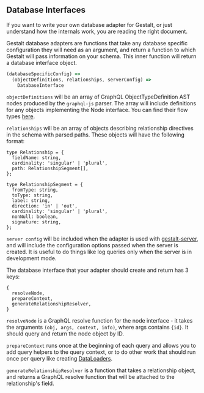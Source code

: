 Database Interfaces
-------------------

If you want to write your own database adapter for Gestalt, or just understand
how the internals work, you are reading the right document.

Gestalt database adapters are functions that take any database specific
configuration they will need as an argument, and return a function to which
Gestalt will pass information on your schema.  This inner function will
return a database interface object.

```javascript
(databaseSpecificConfig) =>
  (objectDefinitions, relationships, serverConfig) =>
    DatabaseInterface
```

`objectDefinitions` will be an array of GraphQL ObjectTypeDefinition AST nodes
produced by the `graphql-js` parser.  The array will include definitions for any
objects implementing the Node interface. You can find their flow types
[here](//github.com/graphql/graphql-js/blob/master/src/language/ast.js).

`relationships` will be an array of objects describing relationship directives
in the schema with parsed paths.  These objects will have the following format:

```
type Relationship = {
  fieldName: string,
  cardinality: 'singular' | 'plural',
  path: RelationshipSegment[],
};

type RelationshipSegment = {
  fromType: string,
  toType: string,
  label: string,
  direction: 'in' | 'out',
  cardinality: 'singular' | 'plural',
  nonNull: boolean,
  signature: string,
};
```

`server config` will be included when the adapter is used with
[gestalt-server](//github.com/charlieschwabacher/gestalt/tree/master/packages/gestalt-server),
and will include the configuration options passed when the server is created.
It is useful to do things like log queries only when the server is in
development mode.

The database interface that your adapter should create and return has 3 keys:

```
{
  resolveNode,
  prepareContext,
  generateRelationshipResolver,
}
```

`resolveNode` is a GraphQL resolve function for the node interface - it takes
the arguments `(obj, args, context, info)`, where args contains `{id}`. It
should query and return the node object by ID.

`prepareContext` runs once at the beginning of each query and allows you to add
query helpers to the query context, or to do other work that should run
once per query like creating [DataLoaders](//github.com/facebook/dataloader).

`generateRelationshipResolver` is a function that takes a relationship object,
and returns a GraphQL resolve function that will be attached to the
relationship's field.
